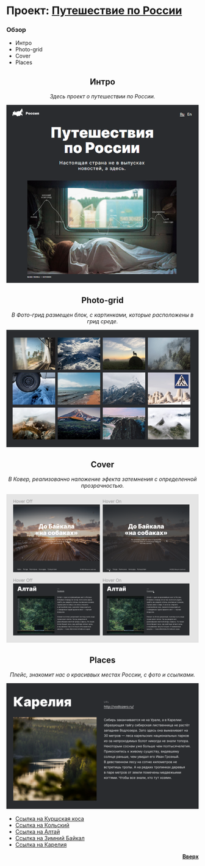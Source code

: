 <a id="anchor"></a>
# Проект: [Путешествие по России](https://ilya-74.github.io/russian-travel/index.html)

### Обзор
* Интро
* Photo-grid
* Cover
* Places


__<h2 align="center">Интро</h2>__
_<p align="center">Здесь проект о путешествии по России.</p>_
![Картинка, Путешествие по России](readme_assets/Intro.png)


__<h2 align="center">Photo-grid</h2>__
_<p align="center">В Фото-грид размещен блок, с картинками, которые расположены в грид среде.</p>_
![Картинка, колонка грид](readme_assets/Photo_grid.png)

__<h2 align="center">Cover</h2>__
_<p align="center">В Ковер, реализованно наложение эфекта затемнения с определенной прозрачностью.</p>_
![Картинка колонка грид](readme_assets/Cover.png)


__<h2 align="center">Places</h2>__
_<p align="center">Плейс, знакомит нас о красиввых местах России, с фото и ссылками.</p>_

![оптимизировать картинки](readme_assets/Places.png)


* [Ссылка на Куршская коса](http://park-kosa.ru)
* [Ссылка на Кольский](https://yourshot.nationalgeographic.com/photos/?keywords=kolskiy)
* [Ссылка на Алтай](https://www.facebook.com/vera.bashmakova/posts/10156011613718822)
* [Ссылка на Зимний Байкал](https://vk.com/baikalmile)
* [Ссылка на Карелия](http://vodlozero.ru)

[__<p align="end">Вверх</p>__](#anchor)